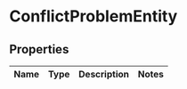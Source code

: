
# ConflictProblemEntity

## Properties
Name | Type | Description | Notes
------------ | ------------- | ------------- | -------------



